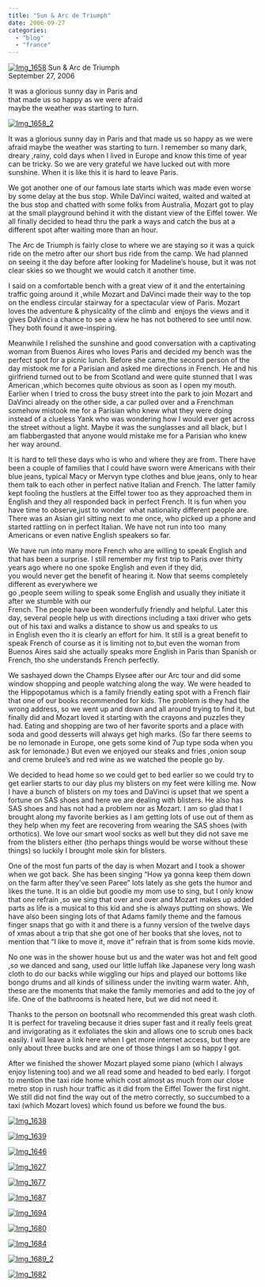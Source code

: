 ```yaml
---
title: "Sun & Arc de Triumph"
date: 2006-09-27
categories: 
  - "blog"
  - "france"
---
```


 [![Img_1658](http://soultravelers3new.local/images/2008/04/29/img_1658.png "Img_1658")](https://pub-ac94b3f306b24c0dba4238943c97f2e1.r2.dev/photos/uncategorized/2008/04/29/img_1658.png) Sun & Arc de Triumph  
September 27, 2006

It was a glorious sunny day in Paris and  
that made us so happy as we were afraid  
maybe the weather was starting to turn.

<!--more-->

[![Img_1658_2](http://soultravelers3new.local/images/2008/04/29/img_1658_2.png "Img_1658_2")](https://pub-ac94b3f306b24c0dba4238943c97f2e1.r2.dev/photos/uncategorized/2008/04/29/img_1658_2.png)

It was a glorious sunny day in Paris and that made us so happy as we were afraid maybe the weather was starting to turn. I remember so many dark, dreary ,rainy, cold days when I lived in Europe and know this time of year can be tricky. So we are very grateful we have lucked out with more sunshine. When it is like this it is hard to leave Paris.  
  
We got another one of our famous late starts which was made even worse by some delay at the bus stop. While DaVinci waited, waited and waited at the bus stop and chatted with some folks from Australia, Mozart got to play at the small playground behind it with the distant view of the Eiffel tower. We all finally decided to head thru the park a ways and catch the bus at a different spot after waiting more than an hour.  
  
The Arc de Triumph is fairly close to where we are staying so it was a quick ride on the metro after our short bus ride from the camp. We had planned on seeing it the day before after looking for Madeline’s house, but it was not clear skies so we thought we would catch it another time.  
  
I said on a comfortable bench with a great view of it and the entertaining traffic going around it ,while Mozart and DaVinci made their way to the top on the endless circular stairway for a spectacular view of Paris. Mozart loves the adventure & physicality of the climb and  enjoys the views and it gives DaVinci a chance to see a view he has not bothered to see until now. They both found it awe-inspiring.  
  
Meanwhile I relished the sunshine and good conversation with a captivating woman from Buenos Aires who loves Paris and decided my bench was the perfect spot for a picnic lunch. Before she came,the second person of the day mistook me for a Parisian and asked me directions in French. He and his girlfriend turned out to be from Scotland and were quite stunned that I was American ,which becomes quite obvious as soon as I open my mouth. Earlier when I tried to cross the busy street into the park to join Mozart and DaVinci already on the other side, a car pulled over and a Frenchman somehow mistook me for a Parisian who knew what they were doing instead of a clueless Yank who was wondering how I would ever get across the street without a light. Maybe it was the sunglasses and all black, but I am flabbergasted that anyone would mistake me for a Parisian who knew her way around.  
  
It is hard to tell these days who is who and where they are from. There have been a couple of families that I could have sworn were Americans with their blue jeans, typical Macy or Mervyn type clothes and blue jeans, only to hear them talk to each other in perfect native Italian and French. The latter family kept fooling the hustlers at the Eiffel tower too as they approached them in English and they all responded back in perfect French. It is fun when you have time to observe,just to wonder  what nationality different people are. There was an Asian girl sitting next to me once, who picked up a phone and started rattling on in perfect Italian. We have not run into too  many Americans or even native English speakers so far.  
  
We have run into many more French who are willing to speak English and that has been a surprise. I still remember my first trip to Paris over thirty years ago where no one spoke English and even if they did,  
you would never get the benefit of hearing it. Now that seems completely different as everywhere we  
go ,people seem willing to speak some English and usually they initiate it after we stumble with our  
French. The people have been wonderfully friendly and helpful. Later this day, several people help us with directions including a taxi driver who gets out of his taxi and walks a distance to show us and speaks to us  
in English even tho it is clearly an effort for him. It still is a great benefit to speak French of course as it is limiting not to,but even the woman from Buenos Aires said she actually speaks more English in Paris than Spanish or French, tho she understands French perfectly.  
  
We sashayed down the Champs Elysee after our Arc tour and did some window shopping and people watching along the way. We were headed to the Hippopotamus which is a family friendly eating spot with a French flair that one of our books recommended for kids. The problem is they had the wrong address, so we went up and down and all around trying to find it, but finally did and Mozart loved it starting with the crayons and puzzles they had. Eating and shopping are two of her favorite sports and a place with soda and good desserts will always get high marks. (So far there seems to be no lemonade in Europe, one gets some kind of 7up type soda when you ask for lemonade.) But even we enjoyed our steaks and fries ,onion soup and creme brulee’s and red wine as we watched the people go by.  
  
We decided to head home so we could get to bed earlier so we could try to get earlier starts to our day plus my blisters on my feet were killing me. Now I have a bunch of blisters on my toes and DaVinci is upset that we spent a fortune on SAS shoes and here we are dealing with blisters. He also has SAS shoes and has not had a problem nor as Mozart. I am so glad that I brought along my favorite berkies as I am getting lots of use out of them as they help when my feet are recovering from wearing the SAS shoes (with orthotics). We love our smart wool socks as well but they did not save me from the blisters either (tho perhaps things would be worse without these things) so luckily I brought mole skin for blisters.  
  
One of the most fun parts of the day is when Mozart and I took a shower when we got back. She has been singing “How ya gonna keep them down on the farm after they’ve seen Paree” lots lately as she gets the humor and likes the tune. It is an oldie but goodie my mom use to sing, but I only know that one refrain ,so we sing that over and over and Mozart makes up added parts as life is a musical to this kid and she is always putting on shows. We have also been singing lots of that Adams family theme and the famous finger snaps that go with it and there is a funny version of the twelve days of xmas about a trip that she got one of her books that she loves, not to mention that “I like to move it, move it” refrain that is from some kids movie.  
  
No one was in the shower house but us and the water was hot and felt good ,so we danced and sang, used our little luffah like Japanese very long wash cloth to do our backs while wiggling our hips and played our bottoms like bongo drums and all kinds of silliness under the inviting warm water. Ahh, these are the moments that make the family memories and add to the joy of life. One of the bathrooms is heated here, but we did not need it.  
  
Thanks to the person on bootsnall who recommended this great wash cloth. It is perfect for traveling because it dries super fast and it really feels great and invigorating as it exfoliates the skin and allows one to scrub ones back easily. I will leave a link here when I get more internet access, but they are only about three bucks and are one of those things I am so happy I got.  
  
After we finished the shower Mozart played some piano (which I always enjoy listening too) and we all read some and headed to bed early. I forgot to mention the taxi ride home which cost almost as much from our close metro stop in rush hour traffic as it did from the Eiffel Tower the first night. We still did not find the way out of the metro correctly, so succumbed to a taxi (which Mozart loves) which found us before we found the bus.

[![Img_1638](http://soultravelers3new.local/images/2008/04/29/img_1638.png "Img_1638")](https://pub-ac94b3f306b24c0dba4238943c97f2e1.r2.dev/photos/uncategorized/2008/04/29/img_1638.png)

[![Img_1639](http://soultravelers3new.local/images/2008/04/29/img_1639.png "Img_1639")](https://pub-ac94b3f306b24c0dba4238943c97f2e1.r2.dev/photos/uncategorized/2008/04/29/img_1639.png)

[![Img_1646](http://soultravelers3new.local/images/2008/04/29/img_1646.png "Img_1646")](https://pub-ac94b3f306b24c0dba4238943c97f2e1.r2.dev/photos/uncategorized/2008/04/29/img_1646.png)

[![Img_1627](http://soultravelers3new.local/images/2008/04/29/img_1627.png "Img_1627")](https://pub-ac94b3f306b24c0dba4238943c97f2e1.r2.dev/photos/uncategorized/2008/04/29/img_1627.png)

[![Img_1677](http://soultravelers3new.local/images/2008/04/29/img_1677.png "Img_1677")](https://pub-ac94b3f306b24c0dba4238943c97f2e1.r2.dev/photos/uncategorized/2008/04/29/img_1677.png)

  

[![Img_1687](http://soultravelers3new.local/images/2008/04/29/img_1687.png "Img_1687")](https://pub-ac94b3f306b24c0dba4238943c97f2e1.r2.dev/photos/uncategorized/2008/04/29/img_1687.png)

[![Img_1694](http://soultravelers3new.local/images/2008/04/29/img_1694.png "Img_1694")](https://pub-ac94b3f306b24c0dba4238943c97f2e1.r2.dev/photos/uncategorized/2008/04/29/img_1694.png)

[![Img_1680](http://soultravelers3new.local/images/2008/04/29/img_1680.png "Img_1680")](https://pub-ac94b3f306b24c0dba4238943c97f2e1.r2.dev/photos/uncategorized/2008/04/29/img_1680.png)

[![Img_1684](http://soultravelers3new.local/images/2008/04/29/img_1684.png "Img_1684")](https://pub-ac94b3f306b24c0dba4238943c97f2e1.r2.dev/photos/uncategorized/2008/04/29/img_1684.png)

[](https://pub-ac94b3f306b24c0dba4238943c97f2e1.r2.dev/photos/uncategorized/2008/04/29/img_1689.jpg)

[![Img_1689_2](http://soultravelers3new.local/images/2008/04/29/img_1689_2.jpg "Img_1689_2")](https://pub-ac94b3f306b24c0dba4238943c97f2e1.r2.dev/photos/uncategorized/2008/04/29/img_1689_2.jpg)

[![Img_1682](http://soultravelers3new.local/images/2008/04/29/img_1682.jpg "Img_1682")](https://pub-ac94b3f306b24c0dba4238943c97f2e1.r2.dev/photos/uncategorized/2008/04/29/img_1682.jpg)
